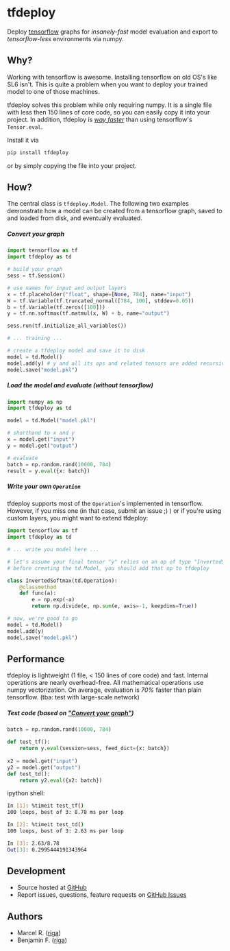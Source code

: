 # tfdeploy

Deploy [tensorflow](https://www.tensorflow.org/) graphs for *insanely-fast* model evaluation and export to *tensorflow-less* environments via numpy.


## Why?

Working with tensorflow is awesome. Installing tensorflow on old OS's like SL6 isn't. This is quite a problem when you want to deploy your trained model to one of those machines.

tfdeploy solves this problem while only requiring numpy. It is a single file with less then 150 lines of core code, so you can easily copy it into your project. In addition, tfdeploy is [*way faster*](#performance) than using tensorflow's ``Tensor.eval``.

Install it via

```bash
pip install tfdeploy
```

or by simply copying the file into your project.


## How?

The central class is ``tfdeploy.Model``. The following two examples demonstrate how a model can be created from a tensorflow graph, saved to and loaded from disk, and eventually evaluated.

##### Convert your graph

```python
import tensorflow as tf
import tfdeploy as td

# build your graph
sess = tf.Session()

# use names for input and output layers
x = tf.placeholder("float", shape=[None, 784], name="input")
W = tf.Variable(tf.truncated_normal([784, 100], stddev=0.05))
b = tf.Variable(tf.zeros([100]))
y = tf.nn.softmax(tf.matmul(x, W) + b, name="output")

sess.run(tf.initialize_all_variables())

# ... training ...

# create a tfdeploy model and save it to disk
model = td.Model()
model.add(y) # y and all its ops and related tensors are added recursively
model.save("model.pkl")
```

##### Load the model and evaluate (without tensorflow)

```python
import numpy as np
import tfdeploy as td

model = td.Model("model.pkl")

# shorthand to x and y
x = model.get("input")
y = model.get("output")

# evaluate
batch = np.random.rand(10000, 784)
result = y.eval({x: batch})
```

##### Write your own ``Operation``

tfdeploy supports most of the ``Operation``'s implemented in tensorflow. However, if you miss one (in that case, submit an issue ;) ) or if you're using custom layers, you might want to extend tfdeploy:

```python
import tensorflow as tf
import tfdeploy as td

# ... write you model here ...

# let's assume your final tensor "y" relies on an op of type "InvertedSoftmax"
# before creating the td.Model, you should add that op to tfdeploy

class InvertedSoftmax(td.Operation):
    @classmethod
    def func(a):
        e = np.exp(-a)
        return np.divide(e, np.sum(e, axis=-1, keepdims=True))

# now, we're good to go
model = td.Model()
model.add(y)
model.save("model.pkl")
```


## Performance

tfdeploy is lightweight (1 file, < 150 lines of core code) and fast. Internal operations are nearly overhead-free. All mathematical operations use numpy vectorization. On average, evaluation is *70%* faster than plain tensorflow. (tba: test with large-scale network)

##### Test code (based on ["Convert your graph"](#convert-your-graph))

```python
batch = np.random.rand(10000, 784)

def test_tf():
    return y.eval(session=sess, feed_dict={x: batch})
    
x2 = model.get("input")
y2 = model.get("output")
def test_td():
    return y2.eval({x2: batch})
```

ipython shell:

```bash
In [1]: %timeit test_tf()
100 loops, best of 3: 8.78 ms per loop

In [2]: %timeit test_td()
100 loops, best of 3: 2.63 ms per loop

In [3]: 2.63/8.78
Out[3]: 0.2995444191343964
```


## Development

- Source hosted at [GitHub](https://github.com/riga/tfdeploy)
- Report issues, questions, feature requests on [GitHub Issues](https://github.com/riga/tfdeploy/issues)


## Authors

- Marcel R. ([riga](https://github.com/riga))
- Benjamin F. ([riga](https://github.com/bfis))
